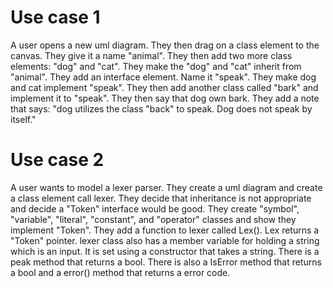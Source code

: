 # Use case 1

A user opens a new uml diagram. They then drag on a class element to the canvas. They give it a 
name "animal". They then add two more class elements: "dog" and "cat". They make the "dog" and 
"cat" inherit from "animal". They add an interface element. Name it "speak". They make dog and
cat implement "speak". They then add another class called "bark" and implement it to "speak".
They then say that dog own bark. They add a note that says: "dog utilizes the class "back" to
speak. Dog does not speak by itself."

# Use case 2

A user wants to model a lexer parser. They create a uml diagram and create a class element call
lexer. They decide that inheritance is not appropriate and decide a "Token" interface would be good.
They create "symbol", "variable", "literal", "constant", and "operator" classes and show they implement
"Token". They add a function to lexer called Lex(). Lex returns a "Token" pointer. lexer class also has
a member variable for holding a string which is an input. It is set using a constructor that takes a string.
There is a peak method that returns a bool. There is also a IsError method that returns a bool and a error()
method that returns a error code.

